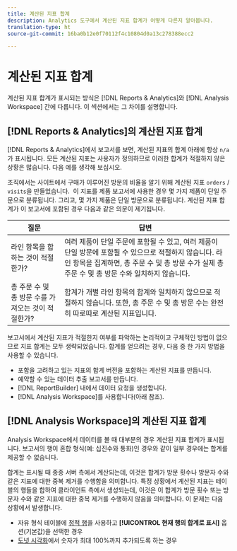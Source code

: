 ```yaml
---
title: 계산된 지표 합계
description: Analytics 도구에서 계산된 지표 합계가 어떻게 다른지 알아봅니다.
translation-type: ht
source-git-commit: 16ba0b12e0f70112f4c10804d0a13c278388ecc2

---
```



# 계산된 지표 합계

계산된 지표 합계가 표시되는 방식은 [!DNL Reports & Analytics]와 [!DNL Analysis Workspace] 간에 다릅니다. 이 섹션에서는 그 차이를 설명합니다.

## [!DNL Reports & Analytics]의 계산된 지표 합계

[!DNL Reports & Analytics]에서 보고서를 보면, 계산된 지표의 합계 아래에 항상 `n/a`가 표시됩니다. 모든 계산된 지표는 사용자가 정의하므로 이러한 합계가 적절하지 않은 상황은 많습니다. 다음 예를 생각해 보십시오.

조직에서는 사이트에서 구매가 이루어진 방문의 비율을 알기 위해 계산된 지표 `orders` / `visits`을 만들었습니다.  이 지표를 제품 보고서에 사용한 경우 몇 가지 제품이 단일 주문으로 분류됩니다. 그리고, 몇 가지 제품은 단일 방문으로 분류됩니다. 계산된 지표 합계가 이 보고서에 포함된 경우 다음과 같은 의문이 제기됩니다.

| 질문 | 답변 |
|---|---|
| 라인 항목을 합하는 것이 적절한가? | 여러 제품이 단일 주문에 포함될 수 있고, 여러 제품이 단일 방문에 포함될 수 있으므로 적절하지 않습니다. 라인 항목을 집계하면, 총 주문 수 및 총 방문 수가 실제 총 주문 수 및 총 방문 수와 일치하지 않습니다. |
| 총 주문 수 및 총 방문 수를 가져오는 것이 적절한가? | 합계가 개별 라인 항목의 합계와 일치하지 않으므로 적절하지 않습니다. 또한, 총 주문 수 및 총 방문 수는 완전히 따로따로 계산된 지표입니다. |

보고서에서 계산된 지표가 적절한지 여부를 파악하는 논리적이고 구체적인 방법이 없으므로 지표 합계는 모두 생략되었습니다. 합계를 얻으려는 경우, 다음 중 한 가지 방법을 사용할 수 있습니다.

* 포함을 고려하고 있는 지표의 합계 버전을 포함하는 계산된 지표를 만듭니다.
* 예약할 수 있는 데이터 추출 보고서를 만듭니다.
* [!DNL ReportBuilder] 내에서 데이터 요청을 생성합니다.
* [!DNL Analysis Workspace]를 사용합니다(아래 참조).

## [!DNL Analysis Workspace]의 계산된 지표 합계

Analysis Workspace에서 데이터를 볼 때 대부분의 경우 계산된 지표 합계가 표시됩니다. 보고서의 행이 혼합 형식(예: 십진수와 통화)인 경우와 같이 일부 경우에는 합계를 제공할 수 없습니다.

합계는 표시될 때 종종 서버 측에서 계산되는데, 이것은 합계가 방문 횟수나 방문자 수와 같은 지표에 대한 중복 제거를 수행함을 의미합니다. 특정 상황에서 계산된 지표는 테이블의 행들을 합하여 클라이언트 측에서 생성되는데, 이것은 이 합계가 방문 횟수 또는 방문자 수와 같은 지표에 대한 중복 제거를 수행하지 않음을 의미합니다.  이 문제는 다음 상황에서 발생합니다.

* 자유 형식 테이블에 [정적 행](/help/analyze/analysis-workspace/build-workspace-project/column-row-settings/manual-vs-dynamic-rows.md)을 사용하고 **[!UICONTROL 현재 행의 합계로 표시]** 옵션(기본값)을 선택한 경우
* [도넛 시각화](/help/analyze/analysis-workspace/visualizations/donut.md)에서 숫자가 최대 100%까지 추가되도록 하는 경우

